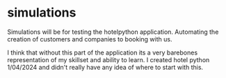 # simulations

Simulations will be for testing the hotelpython application. Automating the creation of customers and companies to booking with us.

I think that without this part of the application its a very barebones representation of my skillset and ability to learn. I created hotel python 1/04/2024 and didn't really have any idea of where to start with this.